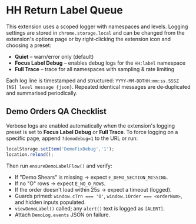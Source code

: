 # HH Return Label Queue

This extension uses a scoped logger with namespaces and levels. Logging
settings are stored in `chrome.storage.local` and can be changed from the
extension's options page or by right‑clicking the extension icon and choosing a
preset:

- **Quiet** – warn/error only (default)
- **Focus Label Debug** – enables debug logs for the `HH:label` namespace
- **Full Trace** – trace for all namespaces with sampling & rate limiting

Each log line is timestamped and structured: `YYYY-MM-DDTHH:mm:ss.SSSZ [NS]
level message {json}`. Repeated identical messages are de‑duplicated and
summarised periodically.

## Demo Orders QA Checklist

Verbose logs are enabled automatically when the extension's logging preset is set to **Focus Label Debug** or **Full Trace**. To force logging on a specific page, append `?demodebug=1` to the URL or run:

```js
localStorage.setItem('DemoFixDebug','1');
location.reload();
```

Then run `ensureDemoLabelFlow()` and verify:

- If "Demo Shears" is missing → expect `E_DEMO_SECTION_MISSING`.
- If no "O" rows → expect `E_NO_O_ROWS`.
- If the order doesn't load within 25s → expect a timeout (logged).
- Guards primed: `window.cTrn === 'O'`, `window.iOrder === <orderNum>`, and hidden inputs populated.
- `viewDemoLabel()` called; any `alert()` text is logged as `[ALERT]`.
- Attach `DemoLog.events` JSON on failure.
